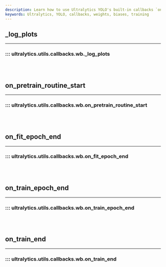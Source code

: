 ```yaml
---
description: Learn how to use Ultralytics YOLO's built-in callbacks `on_pretrain_routine_start` and `on_train_epoch_end` for improved training performance.
keywords: Ultralytics, YOLO, callbacks, weights, biases, training
---
```


## _log_plots
---
### ::: ultralytics.utils.callbacks.wb._log_plots
<br><br>

## on_pretrain_routine_start
---
### ::: ultralytics.utils.callbacks.wb.on_pretrain_routine_start
<br><br>

## on_fit_epoch_end
---
### ::: ultralytics.utils.callbacks.wb.on_fit_epoch_end
<br><br>

## on_train_epoch_end
---
### ::: ultralytics.utils.callbacks.wb.on_train_epoch_end
<br><br>

## on_train_end
---
### ::: ultralytics.utils.callbacks.wb.on_train_end
<br><br>
